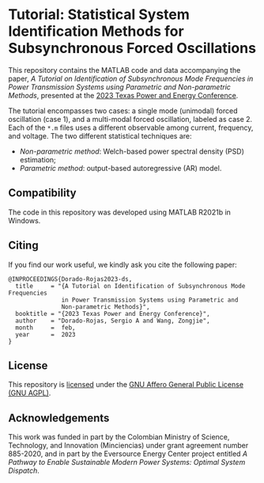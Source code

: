 # Tutorial: Statistical System Identification Methods for Subsynchronous Forced Oscillations

This repository contains the MATLAB code and data accompanying the paper, _A Tutorial on Identification of Subsynchronous Mode Frequencies in Power Transmission Systems using Parametric and Non-parametric Methods_, presented at the [2023 Texas Power and Energy Conference](https://tpec.engr.tamu.edu/).

The tutorial encompasses two cases: a single mode (unimodal) forced oscillation (case 1), and a multi-modal forced oscillation, labeled as case 2. Each of the `*.m` files uses a different observable among current, frequency, and voltage. The two different statistical techniques are:

- *Non-parametric method*: Welch-based power spectral density (PSD) estimation;
- *Parametric method*: output-based autoregressive (AR) model.

## Compatibility

The code in this repository was developed using MATLAB R2021b in Windows.

## Citing

If you find our work useful, we kindly ask you cite the following paper:

```
@INPROCEEDINGS{Dorado-Rojas2023-ds,
  title     = "{A Tutorial on Identification of Subsynchronous Mode Frequencies
               in Power Transmission Systems using Parametric and
               Non-parametric Methods}",
  booktitle = "{2023 Texas Power and Energy Conference}",
  author    = "Dorado-Rojas, Sergio A and Wang, Zongjie",
  month     =  feb,
  year      =  2023
}
```

## License

This repository is [licensed](./LICENSE.txt) under the [GNU Affero General Public License (GNU AGPL)](https://www.gnu.org/licenses/agpl-3.0.en.html).

## Acknowledgements

This work was funded in part by the Colombian Ministry of Science, Technology, and Innovation (Minciencias) under grant agreement number 885-2020, and in part by the Eversource Energy Center project entitled _A Pathway to Enable Sustainable Modern Power Systems: Optimal System Dispatch_.
